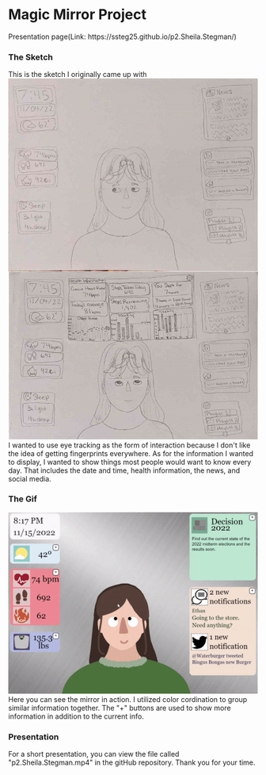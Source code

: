 <h1>Magic Mirror Project</h1>
Presentation page(Link: https://ssteg25.github.io/p2.Sheila.Stegman/)
<h3>The Sketch</h3>
This is the sketch I originally came up with<br>
<img src="p2.Sheila.Stegman.png" alt="Png of sketch of Magic mirror">
<br>I wanted to use eye tracking as the form of interaction because I don't like the idea of getting fingerprints everywhere. As for the information I wanted to display, I wanted to show things most people would want to know every day. That includes the date and time, health information, the news, and social media.
<h3>The Gif</h3>
<img src="p2.Sheila.Stegman.gif" alt="Gif">
<br>Here you can see the mirror in action. I utilized color cordination to group similar information together. The "+" buttons are used to show more information in addition to the current info. 
<h3>Presentation</h3>
For a short presentation, you can view the file called "p2.Sheila.Stegman.mp4" in the gitHub repository.
Thank you for your time.

